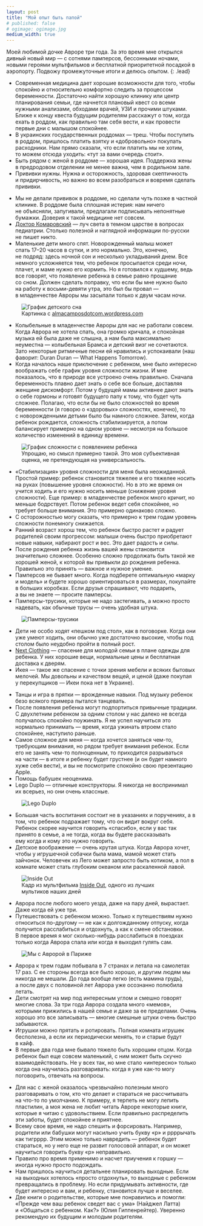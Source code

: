 ```yaml
---
layout: post
title: "Мой опыт быть папой"
# published: false
# ogimage: ogimage.jpg
medium_width: true
---
```


Моей любимой дочке Авроре три года. За это время мне открылся дивный новый мир — с сотнями памперсов, бессонными ночами, новыми героями мультфильмов и бесплатной приоритетной посадкой в аэропорту. Подвожу промежуточные итоги и делюсь опытом.
{: .lead}

- Современная медицина дает хорошие возможности для того, чтобы спокойно и относительно комфортно следить за процессом беременности. Достаточно найти хорошую клинику или центр планирования семьи, где начнется плановый квест со всеми нужными анализами, обходами врачей, УЗИ и прочими штуками. Ближе к концу квеста будущим родителям расскажут о том, когда ехать в роддом, как правильно там себя вести, и как провести первые дни с малышом спокойнее.
- В украинских государственных роддомах — треш. Чтобы поступить в роддом, пришлось платить взятку и «добровольно» покупать расходники. Нам прямо сказали, что если платить мы не хотим, то можем отсюда уходить: «тут за вами очередь стоит».
- Быть рядом с женой в роддоме — хорошая идея. Поддержка жены в предродовом отделении не менее важна, чем в родильном зале.
- Прививки нужны. Нужна и осторожность, здоровая скептичность и придирчивость, но важно во всем разобраться и вовремя сделать прививки.
<!-- more -->
- Мы не делали прививок в роддоме, но сделали чуть позже в частной клинике. В роддоме была сплошная истерия: нам ничего не объясняли, запугивали, предлагали подписывать непонятные бумажки. Доверия к такой медицине нет совсем.
- [Доктор Комаровский](http://www.komarovskiy.net/) — луч света в темном царстве в вопросах педиатрии. Столько полезной и наглядной информации по-русски не пишет никто.
- Маленькие дети много спят. Новорожденный малыш может спать 17–20 часов в сутки, и это нормально. Это, конечно, не подряд: здесь ночной сон и несколько укладываний днем. Все немного усложняется тем, что ребенок просыпается среди ночи, плачет, и маме нужно его кормить. Но я готовился к худшему, ведь все говорят, что появление ребенка в семье равно прощание со сном. Должен сделать поправку, что если бы мне нужно было на работу к восьми-девяти утра, это был бы провал — в младенчестве Авроры мы засыпали только к двум часам ночи.

<figure class="figure--center">
  <img src="/i/blog/being-a-dad/baby-sleeping-chart.jpg" alt="График детского сна">
  <figcaption>Картинка с <a href="https://almacamposdotcom.wordpress.com/2014/06/22/mindful-time-management-for-new-moms/">almacamposdotcom.wordpress.com</a></figcaption>
</figure>

- Колыбельные в младенчестве Авроры для нас не работали совсем. Когда Аврора не хотела спать, она громко кричала, и спокойная музыка ей была даже не слышна, а нам была максимально неуместна — колыбельная Брамса и детский визг не сочетаются. Зато некоторые ритмичные песни ей нравились и успокаивали (наш фаворит: Duran Duran — What Happens Tomorrow).
- Когда началось наше приключение с ребенком, мне было интересно воображать себе график уровня сложности жизни. И мне показалось, что в природе все устроено очень правильно. Сначала беременность плавно дает знать о себе все больше, доставляя женщине дискомфорт. Потом у будущей мамы активнее дают знать о себе гормоны и готовят будущего папу к тому, что будет чуть сложнее. Полагаю, что если бы не было сложностей во время беременности (я говорю о «здоровых» сложностях, конечно), то с новорожденными детьми было бы намного сложнее. Затем, когда ребенок рождается, сложность стабилизируется, а потом балансирует примерно на одном уровне — несмотря на большое количество изменений в единицу времени.

<figure class="figure--center">
  <img src="/i/blog/being-a-dad/graph.png" alt="График сложности с появлением ребенка">
  <figcaption>Упрощаю, но смысл примерно такой. Это моя субъективная оценка, не претендующая на универсальность.</figcaption>
</figure>

- «Cтабилизация» уровня сложности для меня была неожиданной. Простой пример: ребенок становится тяжелее и его тяжелее носить на руках (повышение уровня сложности). Но в это же время он учится ходить и его нужно носить меньше (снижение уровня сложности). Еще пример: в младенчестве ребенок много кричит, но меньше бодрствует. Потом ребенок ведет себя спокойнее, но требует больше внимания. Это примерно одинаково сложно.
- С осторожностью могу сказать, что примерно к трем годам уровень сложности понемногу снижается.
- Ранний возраст хорош тем, что ребенок быстро растет и радует родителей своим прогрессом: малыши очень быстро приобретают новые навыки, набирают рост и вес. Это дает радость и силы.
- После рождения ребенка жизнь вашей жены становится значительно сложнее. Особенно сложно продолжать быть такой же хорошей женой, к которой вы привыкли до рождения ребенка. Правильно это принять — важное и нужное умение.
- Памперсов не бывает много. Когда подберете оптимальную «марку и модель» и будете хорошо ориентироваться в размерах, покупайте в больших коробках. Если друзья спрашивают, что подарить, а вы не знаете — просите памперсы.
- Памперсы-трусики, которые не надо застегивать, а можно просто надевать, как обычные трусы — очень удобная штука.

<figure class="figure--center">
  <img src="/i/blog/being-a-dad/pampers.jpg" alt="Памперсы-трусики">
</figure>

- Дети не особо ходят «пешком под стол», как в поговорке. Когда они уже умеют ходить, они обычно уже достаточно высокие, чтобы под столом было неудобно пройти в полный рост.
- [Next Clothing](http://www.next.co.uk/) — спасение для молодой семьи в плане одежды для ребенка. У них хорошие вещи, нормальные цены и бесплатная доставка к дверям.
- Икея — такое же спасение с точки зрения мебели и всяких бытовых мелочей. Мы довольны и качеством вещей, и ценой (даже покупая у перекупщиков — Икеи пока нет в Украине).
<!-- - [переписать] Терпение и труд — важнейшие навыки молодых родителей. В семьях, где ребенок не ест без мультиков и постоянно требует новые игрушки, обычно именно родители сдались, включили мультик или купили очередную игрушку. Да, порой важно, чтобы он, наконец, успокоился, но нужно понимать, какой ценой это достигается. Лучше начинать с низких ставок. -->
- Танцы и игра в прятки — врожденные навыки. Под музыку ребенок безо всякого примера пытался танцевать.
- После появления ребенка могут подпортиться привычные традиции. С двухлетним ребенком за одним столом у нас далеко не всегда получалось спокойно поужинать. Я не успел научиться это нормально принимать — время, когда ужинать втроем стало спокойнее, наступило раньше.
- Самое сложное для меня — когда хочется заняться чем-то, требующим внимания, но рядом требует внимания ребенок. Если его не занять чем-то полноценным, то приходится разрываться на части — в итоге и ребенку будет грустнее (и он будет намного хуже себя вести), и вы не посмотрите спокойно свою презентацию Apple.
- Помощь бабушек неоценима.
- Lego Duplo — отличные конструкторы. Я никогда не воспринимал их всерьез, но они очень классные.

<figure class="figure--center">
  <img src="/i/blog/being-a-dad/duplo.jpg" alt="Lego Duplo">
</figure>

- Большая часть воспитания состоит не в указаниях и поручениях, а в том, что ребенок подражает тому, что он видит вокруг себя. Ребенок скорее научится говорить «спасибо», если у вас так принято в семье, а не тогда, когда вы будете рассказывать ему когда и кому это нужно говорить.
- Детское воображение — очень крутая штука. Когда Аврора хочет, чтобы у игрушечной собачки была мама, мамой может стать зайчонок. Человечек из Лего может запросто быть котиком, а пол в комнате может стать глубоким океаном или раскаленной лавой.

<figure class="figure--center">
  <img src="/i/blog/being-a-dad/inside-out-lava.jpg" alt="Inside Out">
  <figcaption>Кадр из мультфильма <a href="https://www.imdb.com/title/tt2096673/">Inside Out</a>, одного из лучших мультиков наших дней</figcaption>
</figure>

<!-- - Своего ребенка воспринимаешь таким какой он есть. Для меня это новое ощущение по отношению к детям. Если кто-то другой может быть красивым/некрасивым, то тут все как есть. -->
- Аврора после любого моего уезда, даже на пару дней, вырастает. Даже когда ей уже три.
- Путешествовать с ребенком можно. Только к путешествиям нужно относиться по-другому — не как к долгожданному отпуску, когда получится расслабиться и отдохнуть, а как к смене обстановки. В первое время я мог сколько-нибудь расслабиться в поездках только когда Аврора спала или когда я выходил гулять сам.

<figure class="figure--center">
  <img src="/i/blog/being-a-dad/paris.jpg" alt="Мы с Авророй в Париже">
</figure>

- Аврора к трем годам побывала в 7 странах и летала на самолетах 17 раз. С ее стороны всегда все было хорошо, и другим людям мы никогда не мешали. До года вообще легко (есть мамина грудь), а после двух с половиной лет Аврора уже осознанно полюбила летать.
- Дети смотрят на мир под интересным углом и смешно говорят многие слова. За три года Аврора создала много «мемов», которыми прижились в нашей семье и даже за ее пределами. Очень хорошо это все записывать — многие смешные штуки очень быстро забываются.
- Игрушки можно прятать и ротировать. Полная комната игрушек бесполезна, а если их периодически менять, то и старые будут в кайф.
- В первые два года мне бывало тяжело быть хорошим отцом. Когда ребенок был еще совсем маленький, с ним может быть скучно взаимодействовать. Не у всех так, но мне стало «интересно» только когда она научилась разговаривать: когда я уже как-то могу поговорить, отвечать на вопросы.
<!-- - С маленьким ребенком иногда по-настоящему тяжело. И даже когда все хорошо, утром ребенок может проснуться без настроения, кричать, а ты расстроишься, не будешь понимать, что происходит и не будешь знать что делать. -->
- Для нас с женой оказалось чрезвычайно полезным много разговаривать о том, кто что делает и стараться не рассчитывать на что-то по умолчанию. К примеру, я терпеть не могу лепить пластилин, а моя жена не любит читать Авроре некоторые книги, которые я читаю с удовольствием. Если правильно распределить эти заботы, будет спокойнее и приятнее.
- Всему свое время, не надо спешить и форсировать. Например, родители или бабушки могут насильно учить букву «р» и ррррычать как тигрррр. Этим можно только навредить — ребенок будет стараться, но у него еще не развит голосовой аппарат, и он может научиться говорить букву «р» неправильно. 
- Правило про время применимо и насчет приучения к горшку — иногда нужно просто подождать.
- Нам пришлось научиться детальнее планировать выходные. Если на выходных хотелось «просто отдохнуть», то выходные с ребенком превращались в проблему. Но если придумывать активности, где будет интересно и вам, и ребенку, становится лучше и веселее.
- Две книги о родительстве, которые мне понравились и помогли: «Прежде чем ваш ребенок сведет вас с ума» (Найджел Латта) и «Общаться с ребенком. Как?» (Юлия Гиппенрейтер). Уверенно рекомендую их будущим и молодым родителям.
